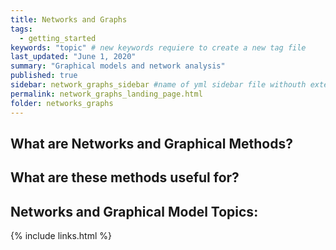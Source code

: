```yaml
---
title: Networks and Graphs
tags:
  - getting_started
keywords: "topic" # new keywords requiere to create a new tag file
last_updated: "June 1, 2020"
summary: "Graphical models and network analysis"
published: true
sidebar: network_graphs_sidebar #name of yml sidebar file withouth extension
permalink: network_graphs_landing_page.html
folder: networks_graphs
---
```


## What are Networks and Graphical Methods?


## What are these methods useful for?



## Networks and Graphical Model Topics:



{% include links.html %}
